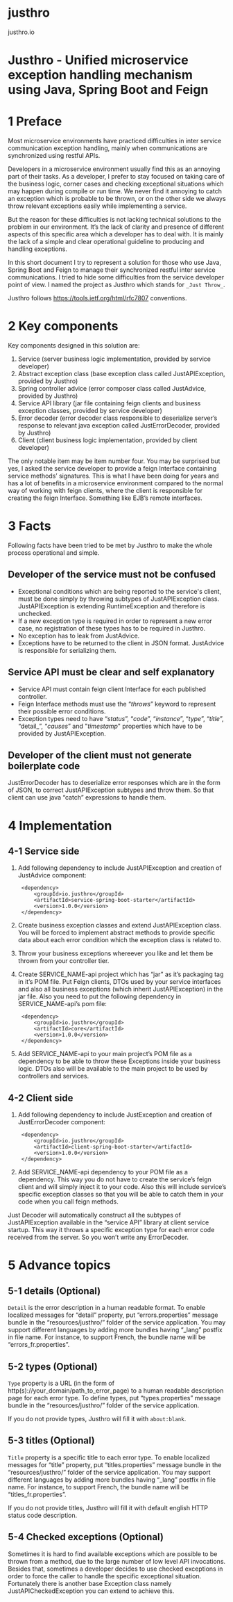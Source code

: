 # justhro
justhro.io

# Justhro - Unified microservice exception handling mechanism using Java, Spring Boot and Feign


# 1 Preface

Most microservice environments have practiced difficulties in inter service communication exception handling, mainly when communications are synchronized using restful APIs. 

Developers in a microservice environment usually find this as an annoying part of their tasks. As a developer, I prefer to stay focused on taking care of the business logic, corner cases and checking exceptional situations which may happen during compile or run time. We never find it annoying to catch an exception which is probable to be thrown, or on the other side we always throw relevant exceptions easily while implementing a service.

But the reason for these difficulties is not lacking technical solutions to the problem in our environment. It’s the lack of clarity and presence of different aspects of this specific area which a developer has to deal with. It is mainly the lack of a simple and clear operational guideline to producing and handling exceptions.

In this short document I try to represent a solution for those who use Java, Spring Boot and Feign to manage their synchronized restful inter service communications. I tried to hide some difficulties from the service developer point of view. I named the project as Justhro which stands for `_Just Throw_`.

Justhro follows https://tools.ietf.org/html/rfc7807 conventions.

# 2 Key components

Key components designed in this solution are:



1. Service (server business logic implementation, provided by service developer)
2. Abstract exception class (base exception class called JustAPIException, provided by Justhro)
3. Spring controller advice (error composer class called JustAdvice, provided by Justhro)
4. Service API library (jar file containing feign clients and business exception classes, provided by service developer)
5. Error decoder (error decoder class responsible to deserialize server’s response to relevant java exception called JustErrorDecoder, provided by Justhro)
6. Client (client business logic implementation, provided by client developer)

The only notable item may be item number four. You may be surprised but yes, I asked the service developer to provide a feign Interface containing service methods’ signatures. This is what I have been doing for years and has a lot of benefits in a microservice environment compared to the normal way of working with feign clients, where the client is responsible for creating the feign Interface. Something like EJB’s remote interfaces.


# 3 Facts

Following facts have been tried to be met by Justhro to make the whole process operational and simple.


## Developer of the service must not be confused



*   Exceptional conditions which are being reported to the service's client, must be done simply by throwing subtypes of JustAPIException class. JustAPIException is extending RuntimeException and therefore is unchecked.
*   If a new exception type is required in order to represent a new error case, no registration of these types has to be required in Justhro.
*   No exception has to leak from JustAdvice.
*   Exceptions have to be returned to the client in JSON format. JustAdvice is responsible for serializing them.


## Service API must be clear and self explanatory



*   Service API must contain feign client Interface for each published controller.
*   Feign Interface methods must use the “_throws_” keyword to represent their possible error conditions.
*   Exception types need to have “_status_”, “_code_”, “_instance_”, “_type_”, “_title_”, “detail_”, “_causes_” and "_timestamp_" properties which have to be provided by JustAPIException.


## Developer of the client must not generate boilerplate code

JustErrorDecoder has to deserialize error responses which are in the form of JSON, to correct JustAPIException subtypes and throw them. So that client can use java “catch” expressions to handle them.


# 4 Implementation


## 4-1 Service side



1. Add following dependency to include JustAPIException and creation of JustAdvice component:
    
        <dependency>
            <groupId>io.justhro</groupId>
            <artifactId>service-spring-boot-starter</artifactId>
            <version>1.0.0</version>
        </dependency>
2. Create business exception classes and extend JustAPIException class. You will be forced to implement abstract methods to provide specific data about each error condition which the exception class is related to.
3. Throw your business exceptions whereever you like and let them be thrown from your controller tier.
4. Create SERVICE_NAME-api project which has “jar” as it’s packaging tag in it’s POM file. Put Feign clients, DTOs used by your service interfaces and also all business exceptions (which inherit JustAPIException) in the jar file. 
    Also you need to put the following dependency in SERVICE_NAME-api’s pom file:

        <dependency>
            <groupId>io.justhro</groupId>
            <artifactId>core</artifactId>
            <version>1.0.0</version>
        </dependency>
5. Add SERVICE_NAME-api to your main project’s POM file as a dependency to be able to throw these Exceptions inside your business logic. DTOs also will be available to the main project to be used by controllers and services.


## 4-2 Client side



1. Add following dependency to include JustException and creation of JustErrorDecoder component:
    
        <dependency>
            <groupId>io.justhro</groupId>
            <artifactId>client-spring-boot-starter</artifactId>
            <version>1.0.0</version>
        </dependency>

2. Add SERVICE_NAME-api dependency to your POM file as a dependency. This way you do not have to create the service’s feign client and will simply inject it to your code. Also this will include service’s specific exception classes so that you will be able to catch them in your code when you call feign methods. 

Just Decoder will automatically construct all the subtypes of JustAPIException available in the “service API” library at client service startup. This way it throws a specific exception type for each error code received from the server. So you won’t write any ErrorDecoder.


# 5 Advance topics
## 5-1 details (Optional)
`Detail` is the error description in a human readable format. To enable localized messages for “detail” property, put “errors.properties” message bundle in the “resources/justhro/” folder of the service application. You may support different languages by adding more bundles having “_lang” postfix in file name. For instance, to support French, the bundle name will be “errors_fr.properties”.

## 5-2 types (Optional)
`Type` property is a URL (in the form of http(s)://your_domain/path_to_error_page) to a human readable description page for each error type. To define types, put “types.properties” message bundle in the “resources/justhro/” folder of the service application. 

If you do not provide types, Justhro will fill it with `about:blank`.

## 5-3 titles (Optional)
`Title` property is a specific title to each error type. To enable localized messages for “title” property, put “titles.properties” message bundle in the “resources/justhro/” folder of the service application. You may support different languages by adding more bundles having “_lang” postfix in file name. For instance, to support French, the bundle name will be “titles_fr.properties”.

If you do not provide titles, Justhro will fill it with default english HTTP status code description.

## 5-4 Checked exceptions (Optional)
Sometimes it is hard to find available exceptions which are possible to be thrown from a method, due to the large number of low level API invocations. Besides that, sometimes a developer decides to use checked exceptions in order to force the caller to handle the specific exceptional situation.
Fortunately there is another base Exception class namely JustAPICheckedException you can extend to achieve this.